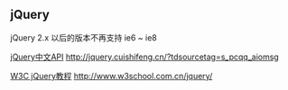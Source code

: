 ## jQuery

jQuery 2.x 以后的版本不再支持 ie6 ~ ie8

[jQuery中文API](http://jquery.cuishifeng.cn/?tdsourcetag=s_pcqq_aiomsg)   http://jquery.cuishifeng.cn/?tdsourcetag=s_pcqq_aiomsg

[W3C jQuery教程](http://www.w3school.com.cn/jquery/)  http://www.w3school.com.cn/jquery/
